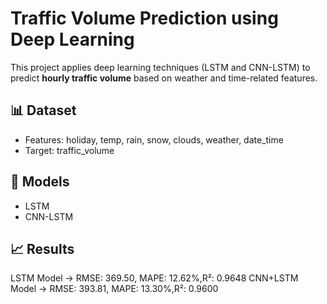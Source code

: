 # Traffic Volume Prediction using Deep Learning

This project applies deep learning techniques (LSTM and CNN-LSTM) to predict **hourly traffic volume** 
based on weather and time-related features.

## 📊 Dataset
- Features: holiday, temp, rain, snow, clouds, weather, date_time
- Target: traffic_volume

## 🧠 Models
- LSTM
- CNN-LSTM

## 📈 Results
LSTM Model → RMSE: 369.50, MAPE: 12.62%,R²: 0.9648
CNN+LSTM Model → RMSE: 393.81, MAPE: 13.30%,R²: 0.9600


